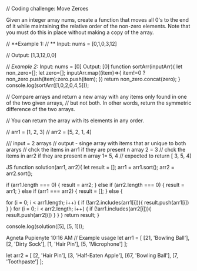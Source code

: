 // Coding challenge: Move Zeroes

Given an integer array nums, create a function that moves all 0's to the end of it while maintaining the relative order of the non-zero elements. Note that you must do this in place without making a copy of the array.


// **Example 1:
//   **
Input: nums = [0,1,0,3,12]

// Output: [1,3,12,0,0]


//   *Example 2:*
Input: nums = [0]
Output: [0]
  function sortArr(inputArr){
    let non_zero=[];
    let zero=[];
     inputArr.map((item)=>{
       item!=0 ? non_zero.push(item):zero.push(item);
     })
    return non_zero.concat(zero);
  }
console.log(sortArr([1,0,2,0,4,5]));


// Compare arrays and return a new array with any items only found in one of the two given arrays, // but not both. In other words, return the symmetric difference of the two arrays.

// You can return the array with its elements in any order.

// arr1 = [1, 2, 3] // arr2 = [5, 2, 1, 4]

/// input = 2 arrays // output - singe array with items that ar unique to both ararys // chck the items in arr1 if they are present n array 2 = 3 // chck the items in arr2 if they are present n array 1= 5, 4 // expected to return [ 3, 5, 4]

JS
function solution(arr1, arr2){
  let result = [];
  arr1 = arr1.sort();
  arr2 = arr2.sort();
  
  if (arr1.length === 0) {
    result = arr2;
  } else if (arr2.length === 0) {
    result = arr1;
  } else if (arr1 === arr2) {
    result = [];
  } else {
  
  
  for (i = 0; i < arr1.length; i++) {
    if (!arr2.includes(arr1[i])){
      result.push(arr1[i])
    }
  }
    for (i = 0; i < arr2.length; i++) {
    if (!arr1.includes(arr2[i])){
      result.push(arr2[i])
    }
  }
  }
  return result;
}

console.log(solution([5], [5, 1]));

Agneta Pupienyte 10:16 AM
// Example usage
let arr1 = [
    [21, 'Bowling Ball'],
    [2, 'Dirty Sock'],
    [1, 'Hair Pin'],
    [5, 'Microphone']
];

let arr2 = [
    [2, 'Hair Pin'],
    [3, 'Half-Eaten Apple'],
    [67, 'Bowling Ball'],
    [7, 'Toothpaste']
];
